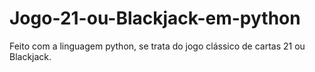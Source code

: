 # Jogo-21-ou-Blackjack-em-python
Feito com a linguagem python, se trata do jogo clássico de cartas 21 ou Blackjack.
